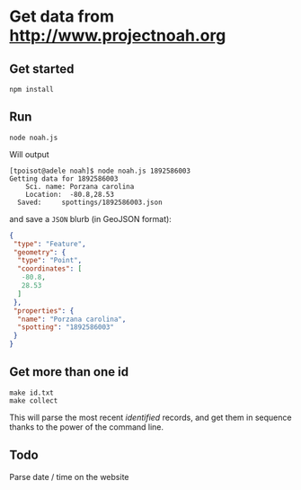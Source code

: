 # Get data from http://www.projectnoah.org

<script src="https://gist.github.com/tpoisot/d1808c0e4de48cbf76f6.js"></script>

## Get started

~~~
npm install
~~~

## Run

~~~
node noah.js
~~~

Will output

~~~
[tpoisot@adele noah]$ node noah.js 1892586003
Getting data for 1892586003
	Sci. name: Porzana carolina
	Location:  -80.8,28.53
  Saved:     spottings/1892586003.json
~~~

and save a `JSON` blurb (in GeoJSON format):

~~~ json
{
 "type": "Feature",
 "geometry": {
  "type": "Point",
  "coordinates": [
   -80.8,
   28.53
  ]
 },
 "properties": {
  "name": "Porzana carolina",
  "spotting": "1892586003"
 }
}
~~~

## Get more than one id

~~~
make id.txt
make collect
~~~

This will parse the most recent *identified* records, and get them in sequence
thanks to the power of the command line.

## Todo

Parse date / time on the website
